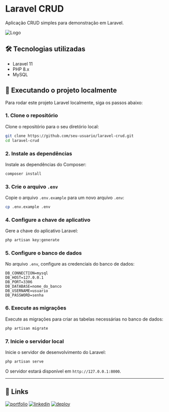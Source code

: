 # Laravel CRUD

Aplicação CRUD simples para demonstração em Laravel.

![Logo](https://mazer.dev/pt-br/laravel/b1-curso/laravel-framework-o-que-e/featured-laravel-logo.png)

## 🛠️ Tecnologias utilizadas

-   Laravel 11
-   PHP 8.x
-   MySQL

## 🚀 Executando o projeto localmente

Para rodar este projeto Laravel localmente, siga os passos abaixo:

### 1. **Clone o repositório**

Clone o repositório para o seu diretório local:

```bash
git clone https://github.com/seu-usuario/laravel-crud.git
cd laravel-crud
```

### 2. **Instale as dependências**

Instale as dependências do Composer:

```bash
composer install
```

### 3. **Crie o arquivo `.env`**

Copie o arquivo `.env.example` para um novo arquivo `.env`:

```bash
cp .env.example .env
```

### 4. **Configure a chave de aplicativo**

Gere a chave do aplicativo Laravel:

```bash
php artisan key:generate
```

### 5. **Configure o banco de dados**

No arquivo `.env`, configure as credenciais do banco de dados:

```env
DB_CONNECTION=mysql
DB_HOST=127.0.0.1
DB_PORT=3306
DB_DATABASE=nome_do_banco
DB_USERNAME=usuario
DB_PASSWORD=senha
```

### 6. **Execute as migrações**

Execute as migrações para criar as tabelas necessárias no banco de dados:

```bash
php artisan migrate
```

### 7. **Inicie o servidor local**

Inicie o servidor de desenvolvimento do Laravel:

```bash
php artisan serve
```

O servidor estará disponível em `http://127.0.0.1:8000`.

---

## 🔗 Links

[![portfolio](https://img.shields.io/badge/portfolio-000?style=for-the-badge&logo=ko-fi&logoColor=white)](https://doge-dev.vercel.app/)
[![linkedin](https://img.shields.io/badge/linkedin-0A66C2?style=for-the-badge&logo=linkedin&logoColor=white)](https://www.linkedin.com/in/educg550/)
[![deploy](https://img.shields.io/badge/deploy-000?style=for-the-badge&logo=github&logoColor=white)](https://www.seulinkdeploy.com)
